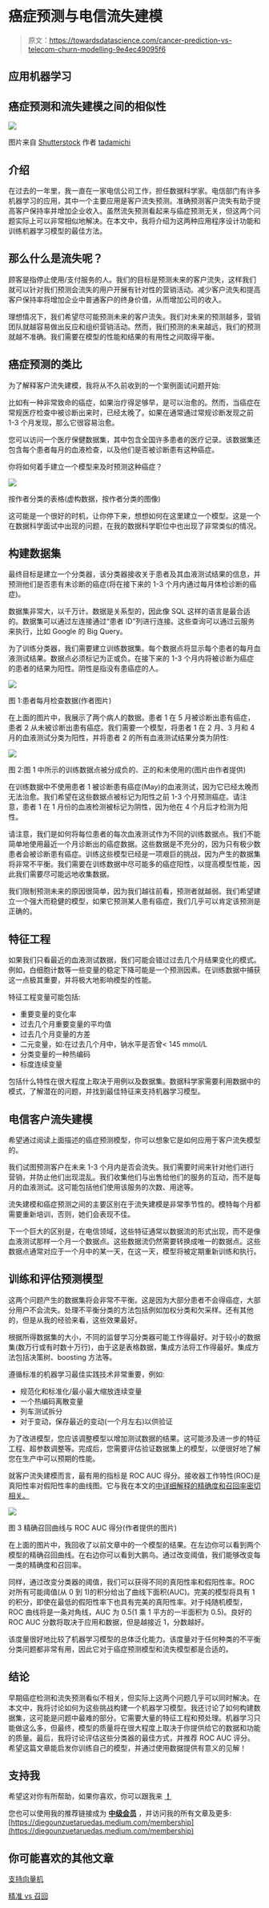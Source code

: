 # 癌症预测与电信流失建模

> 原文：<https://towardsdatascience.com/cancer-prediction-vs-telecom-churn-modelling-9e4ec49095f6>

## 应用机器学习

## 癌症预测和流失建模之间的相似性

![](img/aa35dbf2946c31549554d0bf5eaa01c7.png)

图片来自 [Shutterstock](https://www.shutterstock.com/) 作者 [tadamichi](https://www.shutterstock.com/g/tadamichi)

## 介绍

在过去的一年里，我一直在一家电信公司工作，担任数据科学家。电信部门有许多机器学习的应用，其中一个主要应用是客户流失预测。准确预测客户流失有助于提高客户保持率并增加企业收入。虽然流失预测看起来与癌症预测无关，但这两个问题实际上可以非常相似地解决。在本文中，我将介绍为这两种应用程序设计功能和训练机器学习模型的最佳方法。

## 那么什么是流失呢？

顾客是指停止使用/支付服务的人。我们的目标是预测未来的客户流失，这样我们就可以针对我们预测会流失的用户开展有针对性的营销活动。减少客户流失和提高客户保持率将增加企业中普通客户的终身价值，从而增加公司的收入。

理想情况下，我们希望尽可能预测未来的客户流失。我们对未来的预测越多，营销团队就越容易做出反应和组织营销活动。然而，我们预测的未来越远，我们的预测就越不准确。我们需要在模型的性能和结果的有用性之间取得平衡。

## 癌症预测的类比

为了解释客户流失建模，我将从不久前收到的一个案例面试问题开始:

比如有一种非常致命的癌症，如果治疗得足够早，是可以治愈的。然而，当癌症在常规医疗检查中被诊断出来时，已经太晚了。如果在通常通过常规诊断发现之前 1-3 个月发现，那么它很容易治愈。

您可以访问一个医疗保健数据集，其中包含全国许多患者的医疗记录。该数据集还包含每个患者每月的血液检查，以及他们是否被诊断患有这种癌症。

你将如何着手建立一个模型来及时预测这种癌症？

![](img/da72ccb30af4a0cf1dcbadcb95b706a9.png)

按作者分类的表格(虚构数据，按作者分类的图像)

这可能是一个很好的时机，让你停下来，想想如何在这里建立一个模型。这是一个在数据科学面试中出现的问题，在我的数据科学职位中也出现了非常类似的情况。

## 构建数据集

最终目标是建立一个分类器，该分类器接收关于患者及其血液测试结果的信息，并预测他们是否患有未诊断的癌症(将在接下来的 1-3 个月内通过每月体检诊断的癌症)。

数据集非常大，以千万计。数据是关系型的，因此像 SQL 这样的语言是最合适的。数据集可以通过左连接通过“患者 ID”列进行连接。这些查询可以通过云服务来执行，比如 Google 的 Big Query。

为了训练分类器，我们需要建立训练数据集。每个数据点将显示每个患者的每月血液测试结果。数据点必须标记为正或负。在接下来的 1-3 个月内将被诊断为癌症的患者的结果为阳性。阴性是指没有患癌症的人。

![](img/14a530a37da35148173946e1aa1e84a6.png)

图 1:患者每月检查数据(作者图片)

在上面的图片中，我展示了两个病人的数据。患者 1 在 5 月被诊断出患有癌症，患者 2 从未被诊断出患有癌症。我们需要一个模型，将患者 1 在 2 月、3 月和 4 月的血液测试分类为阳性，并将患者 2 的所有血液测试结果分类为阴性:

![](img/f4ae97deaac77f2f9143c351884e8865.png)

图 2:图 1 中所示的训练数据点被分成负的、正的和未使用的(图片由作者提供)

在训练数据中不使用患者 1 被诊断患有癌症(May)的血液测试，因为它已经太晚而无法治愈。我们希望在这些数据点被标记为阳性之前 1-3 个月预测癌症。请注意，患者 1 在 1 月份的血液检测被标记为阴性，因为他在 4 个月后才检测为阳性。

请注意，我们是如何将每位患者的每次血液测试作为不同的训练数据点。我们不能简单地使用最近一个月诊断出的癌症数据。这些数据是不充分的，因为只有极少数患者会被诊断患有癌症。训练这些模型已经是一项艰巨的挑战，因为产生的数据集将非常不平衡。我们需要在训练数据中尽可能多的癌症阳性，以提高模型性能，因此我们需要尽可能远地收集数据。

我们限制预测未来的原因很简单，因为我们越往前看，预测者就越弱。我们希望建立一个强大而稳健的模型，如果它预测某人患有癌症，我们几乎可以肯定该预测是正确的。

## 特征工程

如果我们只看最近的血液测试数据，我们可能会错过过去几个月结果变化的模式。例如，白细胞计数等一些变量的稳定下降可能是一个预测因素。在训练数据中捕获这一点极其重要，并将极大地影响模型的性能。

特征工程变量可能包括:

*   重要变量的变化率
*   过去几个月重要变量的平均值
*   过去几个月变量的方差
*   二元变量，如:在过去几个月中，钠水平是否曾< 145 mmol/L
*   分类变量的一种热编码
*   标度连续变量

包括什么特性在很大程度上取决于用例以及数据集。数据科学家需要利用数据中的模式，了解潜在的问题，并找到最佳特征来支持机器学习模型。

## 电信客户流失建模

希望通过阅读上面描述的癌症预测模型，你可以想象它是如何应用于客户流失模型的。

我们试图预测客户在未来 1-3 个月内是否会流失。我们需要时间来针对他们进行营销，并防止他们出现混乱。我们收集他们与出售给他们的服务的互动，而不是每月的血液测试。这可能包括他们使用该服务的次数、用途等。

流失建模和癌症预测之间的主要区别在于流失建模是非常季节性的。模特每个月都需要重新培训，否则，她们会表现不佳。

下一个巨大的区别是，在电信领域，这些特征通常以数据流的形式出现，而不是像血液测试那样一个月一个数据点。这些数据流仍然需要转换成唯一的数据点。这些数据点通常对应于一个月中的某一天，在这一天，模型将被定期重新训练和执行。

## 训练和评估预测模型

这两个问题产生的数据集将会非常不平衡。这是因为大部分患者不会得癌症，大部分用户不会流失。处理不平衡分类的方法包括例如加权分类和欠采样。还有其他的，但是从我的经验来看，这些效果最好。

根据所得数据集的大小，不同的监督学习分类器可能工作得最好。对于较小的数据集(数万行或有时数十万行)，由于这是表格数据，集成方法将工作得最好。集成方法包括决策树、boosting 方法等。

遵循标准的机器学习最佳实践技术非常重要，例如:

*   规范化和标准化/最小最大缩放连续变量
*   一个热编码离散变量
*   列车测试拆分
*   对于变动，保存最近的变动(一个月左右)以供验证

为了改进模型，您应该调整模型以增加测试数据的结果。这可能涉及进一步的特征工程、超参数调整等。完成后，您需要评估验证数据集上的模型，以便很好地了解您在生产中可以预期的性能。

就客户流失建模而言，最有用的指标是 ROC AUC 得分。接收器工作特性(ROC)是真阳性率对假阳性率的曲线图。它与我在本文的[中详细解释的精确度和召回率密切相关。](/how-to-deal-with-unbalanced-data-d1d5bad79e72)

![](img/6ebf58bd90ab180c583556a57c062d18.png)

图 3 精确召回曲线与 ROC AUC 得分(作者提供的图片)

在上面的图片中，我回收了以前文章中的一个模型的结果。在左边你可以看到两个模型的精确召回曲线。在右边你可以看到大鹏鸟。通过改变阈值，我们能够改变每一类的精确度和召回率。

同样，通过改变分类器的阈值，我们可以获得不同的真阳性率和假阳性率。ROC 对所有可能阈值(从 0 到 1)的积分给出了曲线下面积(AUC)。完美的模型将具有 1 的积分，即使在最低的假阳性率下也具有完美的真阳性率。对于纯随机模型，ROC 曲线将是一条对角线，AUC 为 0.5(1 乘 1 平方的一半面积为 0.5)。良好的 ROC AUC 分数将取决于应用和数据，但是越接近 1，分数越好。

该度量很好地比较了机器学习模型的总体泛化能力。该度量对于任何种类的不平衡分类问题都非常有用，因此它对于癌症预测模型和流失模型都是合适的。

## 结论

早期癌症检测和流失预测看似不相关，但实际上这两个问题几乎可以同时解决。在本文中，我将讨论如何为这些挑战构建一个机器学习模型。我还讨论了如何构建数据集，这可能是问题中最难的部分。它需要大量的特征工程和预处理。机器学习只能做这么多，但最终，模型的质量将在很大程度上取决于你提供给它的数据和功能的质量。最后，我将讨论评估这些分类器的最佳方式，并推荐 ROC AUC 评分。希望这篇文章能启发你训练自己的模型，并通过使用数据提供有意义的见解！

## 支持我

希望这对你有所帮助，如果你喜欢，你可以跟我来 [**！**](https://medium.com/@diegounzuetaruedas)

您也可以使用我的推荐链接成为 [**中级会员**](https://diegounzuetaruedas.medium.com/membership) ，并访问我的所有文章及更多:[https://diegounzuetaruedas.medium.com/membership](https://diegounzuetaruedas.medium.com/membership)

## 你可能喜欢的其他文章

[支持向量机](https://medium.com/p/4f50d1e3d4d2)

[精准 vs 召回](https://medium.com/p/d1d5bad79e72)
